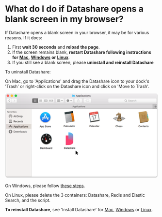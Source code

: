 # What do I do if Datashare opens a blank screen in my browser?

If Datashare opens a blank screen in your browser, it may be for various reasons. If it does:

1. First **wait 30 seconds** and **reload the page**.
2. If the screen remains blank, **restart Datashare following instructions for** [**Mac**](../../../mac/how-to-open-datashare/)**,** [**Windows**](../../../windows/how-to-open-datashare/) **or** [**Linux**](../../../linux/how-to-open-datashare/).
3. If you still see a blank screen, please **uninstall and reinstall Datashare**

To uninstall Datashare:

On Mac, go to 'Applications' and drag the Datashare icon to your dock's 'Trash' or right-click on the Datashare icon and click on 'Move to Trash'.

![](../../../.gitbook/assets/group-28192.png)

On Windows, please follow [these steps](https://www.laptopmag.com/articles/uninstall-programs-windows-10).

On Linux, please delete the 3 containers: Datashare, Redis and Elastic Search, and the script.

**To reinstall Datashare**, see 'Install Datashare' for [Mac](../../../mac/install-datashare-on-mac/), [Windows](../../../windows/install-datashare-on-mac/) or [Linux](../../../linux/install-datashare-on-mac/).
